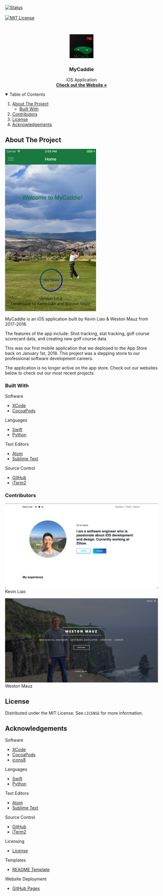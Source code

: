 <!-- PROJECT SHIELDS -->

[![Status][status-shield]][status-link]
<br />
<br />
[![MIT License][license-shield]][license-url]



<!-- PROJECT LOGO -->
<br />
<p align="center">
  <a href="https://wmauz677.github.io/MyCaddie-Web/">
    <img src="images/icon-large.png" alt="Logo" width="80" height="80">
  </a>

  <h3 align="center">MyCaddie</h3>

  <p align="center">
    iOS Application
    <br />
    <a href="https://wmauz677.github.io/MyCaddie-Web/"><strong>Check out the Website »</strong></a>
    <br/>
  </p>
</p>



<!-- TABLE OF CONTENTS -->
<details open="open">
  <summary>Table of Contents</summary>
  <ol>
    <li>
      <a href="#about-the-project">About The Project</a>
      <ul>
        <li><a href="#built-with">Built With</a></li>
      </ul>
    </li>
    <li><a href="#contributors">Contributors</a></li>
    <li><a href="#license">License</a></li>
    <li><a href="#acknowledgements">Acknowledgements</a></li>
  </ol>
</details>



<!-- ABOUT THE PROJECT -->
## About The Project

![MyCaddie Screenshot][product-screenshot]

MyCaddie is an iOS application built by Kevin Liao & Weston Mauz from 2017-2018.

The features of the app include: Shot tracking, stat tracking, golf course scorecard data, and creating new golf course data.

This was our first mobile application that we deployed to the App Store back on January 1st, 2018. This project was a stepping stone to our professional software development careers.

The application is no longer active on the app store. Check out our websites below to check out our most recent projects.

### Built With

Software
* [XCode](https://developer.apple.com/xcode/)
* [CocoaPods](https://cocoapods.org)

Languages
* [Swift](https://developer.apple.com/swift/)
* [Python](https://www.python.org)

Text Editors
* [Atom](https://atom.io)
* [Sublime Text](https://www.sublimetext.com)

Source Control
* [GitHub](https://github.com)
* [iTerm2](https://iterm2.com)

### Contributors

![MyCaddie Website Screenshot][liao-screenshot]
Kevin Liao
<br/>

![MyCaddie Website Screenshot][mauz-screenshot]
Weston Mauz

<!-- LICENSE -->
## License

Distributed under the MIT License. See `LICENSE` for more information.


<!-- ACKNOWLEDGEMENTS -->
## Acknowledgements

Software
* [XCode](https://developer.apple.com/xcode/)
* [CocoaPods](https://cocoapods.org)
* [icons8](https://icons8.com)

Languages
* [Swift](https://developer.apple.com/swift/)
* [Python](https://www.python.org)

Text Editors
* [Atom](https://atom.io)
* [Sublime Text](https://www.sublimetext.com)

Source Control
* [GitHub](https://github.com)
* [iTerm2](https://iterm2.com)

Licensing
* [License](https://opensource.org/licenses/MIT)

Templates
* [README Template](https://github.com/othneildrew/Best-README-Template)

Website Deployment
* [GitHub Pages](https://pages.github.com)





<!-- MARKDOWN LINKS & IMAGES -->
[status-shield]: https://img.shields.io/website?down_color=lightgrey&down_message=offline&style=for-the-badge&up_color=green&up_message=online&url=https%3A%2F%2Fwmauz677.github.io%2FMyCaddie-Web%2F
[status-link]: https://wmauz677.github.io/MyCaddie-Web/
[license-shield]: https://img.shields.io/github/license/wmauz677/mycaddie-web?color=red&style=for-the-badge
[license-url]: https://github.com/kliao2016/MyCaddie/blob/master/LICENSE
[product-screenshot]: Images/main-screenshot.png
[liao-screenshot]: Images/liao-screenshot.png
[mauz-screenshot]: Images/mauz-screenshot.png
